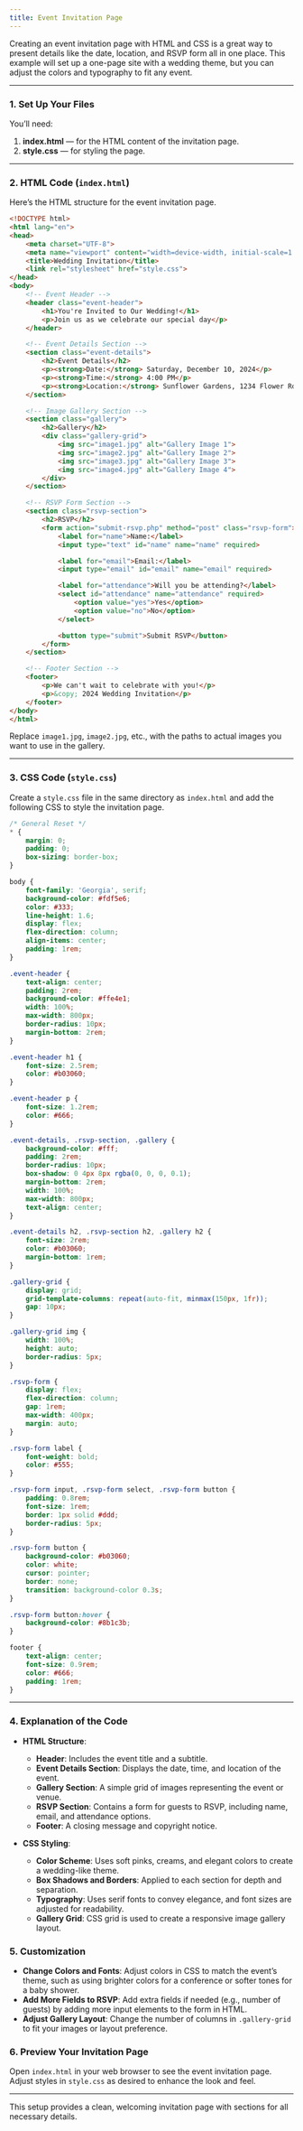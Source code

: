 ```yaml
---
title: Event Invitation Page
---
```


Creating an event invitation page with HTML and CSS is a great way to present details like the date, location, and RSVP form all in one place. This example will set up a one-page site with a wedding theme, but you can adjust the colors and typography to fit any event.

---

### 1. **Set Up Your Files**

You’ll need:
1. **index.html** — for the HTML content of the invitation page.
2. **style.css** — for styling the page.

---

### 2. **HTML Code (`index.html`)**

Here’s the HTML structure for the event invitation page.

```html
<!DOCTYPE html>
<html lang="en">
<head>
    <meta charset="UTF-8">
    <meta name="viewport" content="width=device-width, initial-scale=1.0">
    <title>Wedding Invitation</title>
    <link rel="stylesheet" href="style.css">
</head>
<body>
    <!-- Event Header -->
    <header class="event-header">
        <h1>You're Invited to Our Wedding!</h1>
        <p>Join us as we celebrate our special day</p>
    </header>

    <!-- Event Details Section -->
    <section class="event-details">
        <h2>Event Details</h2>
        <p><strong>Date:</strong> Saturday, December 10, 2024</p>
        <p><strong>Time:</strong> 4:00 PM</p>
        <p><strong>Location:</strong> Sunflower Gardens, 1234 Flower Rd, City, State</p>
    </section>

    <!-- Image Gallery Section -->
    <section class="gallery">
        <h2>Gallery</h2>
        <div class="gallery-grid">
            <img src="image1.jpg" alt="Gallery Image 1">
            <img src="image2.jpg" alt="Gallery Image 2">
            <img src="image3.jpg" alt="Gallery Image 3">
            <img src="image4.jpg" alt="Gallery Image 4">
        </div>
    </section>

    <!-- RSVP Form Section -->
    <section class="rsvp-section">
        <h2>RSVP</h2>
        <form action="submit-rsvp.php" method="post" class="rsvp-form">
            <label for="name">Name:</label>
            <input type="text" id="name" name="name" required>

            <label for="email">Email:</label>
            <input type="email" id="email" name="email" required>

            <label for="attendance">Will you be attending?</label>
            <select id="attendance" name="attendance" required>
                <option value="yes">Yes</option>
                <option value="no">No</option>
            </select>

            <button type="submit">Submit RSVP</button>
        </form>
    </section>

    <!-- Footer Section -->
    <footer>
        <p>We can't wait to celebrate with you!</p>
        <p>&copy; 2024 Wedding Invitation</p>
    </footer>
</body>
</html>
```

Replace `image1.jpg`, `image2.jpg`, etc., with the paths to actual images you want to use in the gallery.

---

### 3. **CSS Code (`style.css`)**

Create a `style.css` file in the same directory as `index.html` and add the following CSS to style the invitation page.

```css
/* General Reset */
* {
    margin: 0;
    padding: 0;
    box-sizing: border-box;
}

body {
    font-family: 'Georgia', serif;
    background-color: #fdf5e6;
    color: #333;
    line-height: 1.6;
    display: flex;
    flex-direction: column;
    align-items: center;
    padding: 1rem;
}

.event-header {
    text-align: center;
    padding: 2rem;
    background-color: #ffe4e1;
    width: 100%;
    max-width: 800px;
    border-radius: 10px;
    margin-bottom: 2rem;
}

.event-header h1 {
    font-size: 2.5rem;
    color: #b03060;
}

.event-header p {
    font-size: 1.2rem;
    color: #666;
}

.event-details, .rsvp-section, .gallery {
    background-color: #fff;
    padding: 2rem;
    border-radius: 10px;
    box-shadow: 0 4px 8px rgba(0, 0, 0, 0.1);
    margin-bottom: 2rem;
    width: 100%;
    max-width: 800px;
    text-align: center;
}

.event-details h2, .rsvp-section h2, .gallery h2 {
    font-size: 2rem;
    color: #b03060;
    margin-bottom: 1rem;
}

.gallery-grid {
    display: grid;
    grid-template-columns: repeat(auto-fit, minmax(150px, 1fr));
    gap: 10px;
}

.gallery-grid img {
    width: 100%;
    height: auto;
    border-radius: 5px;
}

.rsvp-form {
    display: flex;
    flex-direction: column;
    gap: 1rem;
    max-width: 400px;
    margin: auto;
}

.rsvp-form label {
    font-weight: bold;
    color: #555;
}

.rsvp-form input, .rsvp-form select, .rsvp-form button {
    padding: 0.8rem;
    font-size: 1rem;
    border: 1px solid #ddd;
    border-radius: 5px;
}

.rsvp-form button {
    background-color: #b03060;
    color: white;
    cursor: pointer;
    border: none;
    transition: background-color 0.3s;
}

.rsvp-form button:hover {
    background-color: #8b1c3b;
}

footer {
    text-align: center;
    font-size: 0.9rem;
    color: #666;
    padding: 1rem;
}
```

---

### 4. **Explanation of the Code**

- **HTML Structure**:
  - **Header**: Includes the event title and a subtitle.
  - **Event Details Section**: Displays the date, time, and location of the event.
  - **Gallery Section**: A simple grid of images representing the event or venue.
  - **RSVP Section**: Contains a form for guests to RSVP, including name, email, and attendance options.
  - **Footer**: A closing message and copyright notice.

- **CSS Styling**:
  - **Color Scheme**: Uses soft pinks, creams, and elegant colors to create a wedding-like theme.
  - **Box Shadows and Borders**: Applied to each section for depth and separation.
  - **Typography**: Uses serif fonts to convey elegance, and font sizes are adjusted for readability.
  - **Gallery Grid**: CSS grid is used to create a responsive image gallery layout.

### 5. **Customization**

- **Change Colors and Fonts**: Adjust colors in CSS to match the event’s theme, such as using brighter colors for a conference or softer tones for a baby shower.
- **Add More Fields to RSVP**: Add extra fields if needed (e.g., number of guests) by adding more input elements to the form in HTML.
- **Adjust Gallery Layout**: Change the number of columns in `.gallery-grid` to fit your images or layout preference.

### 6. **Preview Your Invitation Page**

Open `index.html` in your web browser to see the event invitation page. Adjust styles in `style.css` as desired to enhance the look and feel.

---

This setup provides a clean, welcoming invitation page with sections for all necessary details.